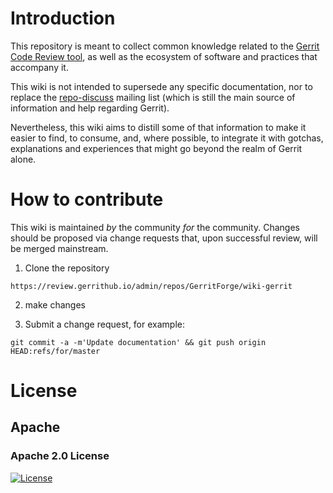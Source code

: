 # Introduction

This repository is meant to collect common knowledge related to the [Gerrit Code
Review tool](https://www.gerritcodereview.com/), as well as the ecosystem of
software and practices that accompany it.

This wiki is not intended to supersede any specific documentation, nor to
replace the [repo-discuss](https://groups.google.com/g/repo-discuss) mailing
list (which is still the main source of information and help regarding Gerrit).

Nevertheless, this wiki aims to distill some of that information to make it
easier to find, to consume, and, where possible, to integrate it with
gotchas, explanations and experiences that might go beyond the realm of Gerrit
alone.

# How to contribute

This wiki is maintained _by_ the community _for_ the community.
Changes should be proposed via change requests that, upon successful review,
will be merged mainstream.

1. Clone the repository

```
https://review.gerrithub.io/admin/repos/GerritForge/wiki-gerrit
```

2. make changes

3. Submit a change request, for example:

```
git commit -a -m'Update documentation' && git push origin HEAD:refs/for/master 
```

# License

## Apache
### Apache 2.0 License
[![License](https://img.shields.io/badge/License-Apache%202.0-yellowgreen.svg)](https://opensource.org/licenses/Apache-2.0)  






